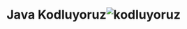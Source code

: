 # Java Kodluyoruz![kodluyoruz](https://github.com/gokallpp/JavaPatikasi/assets/71587175/125cdd23-5b47-45f3-9545-77d328971651)
